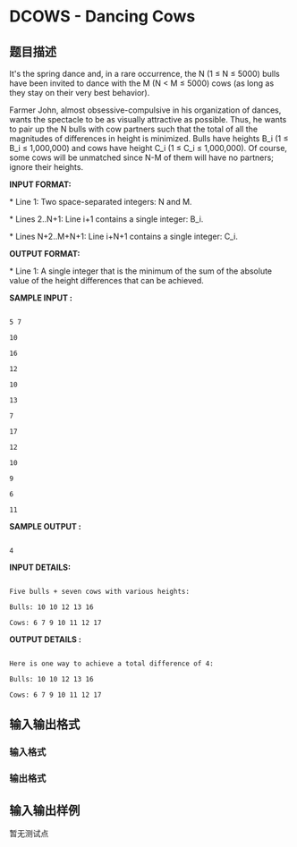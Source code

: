 # DCOWS - Dancing Cows

## 题目描述

It's the spring dance and, in a rare occurrence, the N (1 ≤ N ≤ 5000) bulls have been invited to dance with the M (N < M ≤ 5000) cows (as long as they stay on their very best behavior).

Farmer John, almost obsessive-compulsive in his organization of dances, wants the spectacle to be as visually attractive as possible. Thus, he wants to pair up the N bulls with cow partners such that the total of all the magnitudes of differences in height is minimized. Bulls have heights B\_i (1 ≤ B\_i ≤ 1,000,000) and cows have height C\_i (1 ≤ C\_i ≤ 1,000,000). Of course, some cows will be unmatched since N-M of them will have no partners; ignore their heights.

**INPUT FORMAT:**

\* Line 1: Two space-separated integers: N and M.

\* Lines 2..N+1: Line i+1 contains a single integer: B\_i.

\* Lines N+2..M+N+1: Line i+N+1 contains a single integer: C\_i.

**OUTPUT FORMAT:**

\* Line 1: A single integer that is the minimum of the sum of the absolute value of the height differences that can be achieved.

**SAMPLE INPUT :**

```

5 7

10

16

12

10

13

7

17

12

10

9

6

11

```

**SAMPLE OUTPUT :**

```

4

```

**INPUT DETAILS:**

```

Five bulls + seven cows with various heights:

Bulls: 10 10 12 13 16

Cows: 6 7 9 10 11 12 17

```

**OUTPUT DETAILS :**

```

Here is one way to achieve a total difference of 4:

Bulls: 10 10 12 13 16

Cows: 6 7 9 10 11 12 17

```

## 输入输出格式

### 输入格式

### 输出格式

## 输入输出样例

暂无测试点

